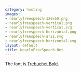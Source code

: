 ```yaml
---
category: hosting
images:
- nearlyfreespeech-120x60.png
- nearlyfreespeech-vertical.png
- nearlyfreespeech-vertical.svg
- nearlyfreespeech-horizontal.png
- nearlyfreespeech-ar21.svg
- nearlyfreespeech-horizontal.svg
layout: default
title: NearlyFreeSpeech.Net
---
```


The font is [Trebuchet Bold](http://www.myfonts.com/fonts/ascender/trebuchet/bold/?ref=hackerlogos).
